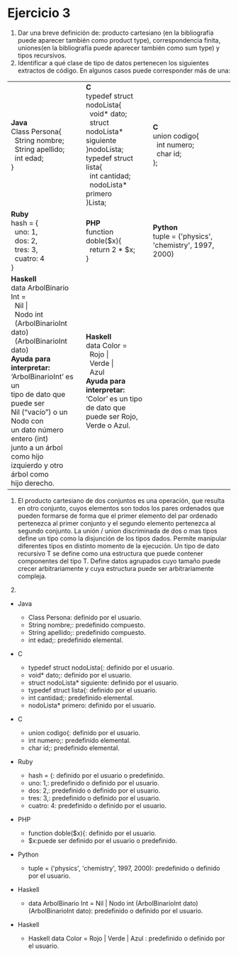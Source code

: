 # Ejercicio 3

1. Dar una breve definición de: producto cartesiano (en la bibliografía puede aparecer también como product type), correspondencia finita, uniones(en la bibliografía puede aparecer también como sum type) y tipos recursivos.
2. Identificar a qué clase de tipo de datos pertenecen los siguientes extractos de código. En algunos casos puede corresponder más de una:

<table>
  <tr>
    <td>
      <b>Java</b><br>
        Class Persona{<br>
        &nbsp;&nbsp;String nombre;<br>
        &nbsp;&nbsp;String apellido;<br>
        &nbsp;&nbsp;int edad;<br>
        }
    </td>
    <td>
      <b>C</b><br>
        typedef struct nodoLista{<br>
        &nbsp;&nbsp;void* dato;<br>
        &nbsp;&nbsp;struct nodoLista* siguiente<br>
        }nodoLista;<br>
        typedef struct lista{<br>
        &nbsp;&nbsp;int cantidad;<br>
        &nbsp;&nbsp;nodoLista* primero<br>
        }Lista;<br>
    </td>
    <td>
      <b>C</b><br>
        union codigo{<br>
        &nbsp;&nbsp;int numero;<br>
        &nbsp;&nbsp;char id;<br>
        };<br>
    </td>
  </tr>
  <tr>
    <td>
      <b>Ruby</b><br>
        hash = {<br>
        &nbsp;&nbsp;uno: 1,<br>
        &nbsp;&nbsp;dos: 2,<br>
        &nbsp;&nbsp;tres: 3,<br>
        &nbsp;&nbsp;cuatro: 4<br>
        }<br>
    </td>
    <td>
      <b>PHP</b><br>
        function doble($x){<br>
        &nbsp;&nbsp;return 2 * $x;<br>
        }<br>
    </td>
    <td>
      <b>Python</b><br>
        tuple = ('physics', 'chemistry', 1997, 2000)<br>
    </td>
  </tr>
  <tr>
    <td>
      <b>Haskell</b><br>
        data ArbolBinario Int =<br>
        &nbsp;&nbsp;Nil |<br>
        &nbsp;&nbsp;Nodo int<br>
        &nbsp;&nbsp;(ArbolBinarioInt dato)<br>
        &nbsp;&nbsp;(ArbolBinarioInt dato)<br>
      <b>Ayuda para interpretar:</b><br>
      ‘ArbolBinarioInt’ es un<br>
      tipo de dato que puede ser<br>
      Nil (“vacío”) o un Nodo con<br>
      un dato número entero (int)<br>
      junto a un árbol como hijo<br>
      izquierdo y otro árbol como<br>
      hijo derecho.<br>
    </td>
    <td>
      <b>Haskell</b><br>
        data Color =<br>
        &nbsp;&nbsp;Rojo |<br>
        &nbsp;&nbsp;Verde |<br>
        &nbsp;&nbsp;Azul<br>
        <b>Ayuda para interpretar:</b><br>
        ‘Color’ es un tipo de dato que<br>
        puede ser Rojo, Verde o Azul.<br>
    </td>
  </tr>
</table>

1. El producto cartesiano de dos conjuntos es una operación, que resulta en otro conjunto, cuyos elementos son todos los pares ordenados que pueden formarse de forma que el primer elemento del par ordenado pertenezca al primer conjunto y el segundo elemento pertenezca al segundo conjunto.
La unión / union discriminada de dos o mas tipos define un tipo como la disjunción de los tipos dados. Permite manipular diferentes tipos en distinto momento de la ejecución.
Un tipo de dato recursivo T se define como una estructura que puede contener componentes del tipo T. Define datos agrupados cuyo tamaño puede crecer arbitrariamente y cuya estructura puede ser arbitrariamente compleja.

2.
* Java
  + Class Persona: definido por el usuario.
  + String nombre;: predefinido compuesto.
  + String apellido;: predefinido compuesto.
  + int edad;: predefinido elemental.

* C
  + typedef struct nodoLista{: definido por el usuario.
  + void* dato;: definido por el usuario.
  + struct nodoLista* siguiente: definido por el usuario.
  + typedef struct lista{: definido por el usuario.
  + int cantidad;: predefinido elemental.
  + nodoLista* primero: definido por el usuario.

* C
  + union codigo{: definido por el usuario.
  + int numero;: predefinido elemental.
  + char id;: predefinido elemental.

* Ruby
  + hash = {: definido por el usuario o predefinido.
  + uno: 1,: predefinido o definido por el usuario.
  + dos: 2,: predefinido o definido por el usuario.
  + tres: 3,: predefinido o definido por el usuario.
  + cuatro: 4: predefinido o definido por el usuario.

* PHP
  + function doble($x){: definido por el usuario.
  + $x:puede ser definido por el usuario o predefinido.

* Python
  + tuple = ('physics', 'chemistry', 1997, 2000): predefinido o definido por el usuario.

* Haskell
  + data ArbolBinario Int =
  Nil |
  Nodo int
  (ArbolBinarioInt dato)
  (ArbolBinarioInt dato): predefinido o definido por el usuario.

* Haskell
  + Haskell
    data Color =
      Rojo |
      Verde |
      Azul : predefinido o definido por el usuario.
